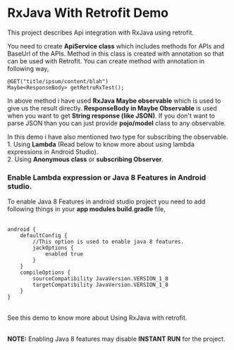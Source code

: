 # RxJava With Retrofit Demo
This project describes Api integration with RxJava using retrofit.

You need to create **ApiService class** which includes methods for APIs and BaseUrl of the APIs. Method in this class is created with annotation so that can be used with Retrofit. You can create method with annotation in following way,

    @GET("title/ipsum/content/blah")
    Maybe<ResponseBody> getRetroRxTest();
    
In above method i have used **RxJava Maybe observable** which is used to give us the result directly. **ResponseBody in Maybe Observable** is used when you want to get **String response (like JSON)**. If you don't want to parse JSON than you can just provide **pojo/model** class to any observable.

In this demo i have also mentioned two type for subscribing the observable.<br/>
    1. Using **Lambda** (Read below to know more about using lambda expressions in Android Studio).<br/>
    2. Using **Anonymous class** or **subscribing Observer**.
    
### Enable Lambda expression or Java 8 Features in Android studio.
To enable Java 8 Features in android studio project you need to add following things in your **app modules build.gradle** file,<br/><br/>
```
android {
    defaultConfig {
        //This option is used to enable java 8 features.
        jackOptions {
            enabled true
        }
    }
    compileOptions {
        sourceCompatibility JavaVersion.VERSION_1_8
        targetCompatibility JavaVersion.VERSION_1_8
    }
}
```
<br/>
See this demo to know more about Using RxJava with retrofit.
<br/><br/>

**NOTE:** Enabling Java 8 features may disable **INSTANT RUN** for the project.